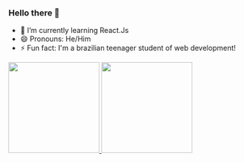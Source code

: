 ### Hello there 👋

- 🌱 I’m currently learning React.Js
- 😄 Pronouns: He/Him
- ⚡ Fun fact: I'm a brazilian teenager student of web development!

 <div>
  <a href="https://github.com/gussmanMartins">
  <img height="180em" src="https://github-readme-stats.vercel.app/api?username=gussmanMartins&show_icons=true&theme=dracula&include_all_commits=true&count_private=true"/>
  <img height="180em" src="https://github-readme-stats.vercel.app/api/top-langs/?username=gussmanMartins&layout=compact&langs_count=7&theme=dracula"/>
</div>
